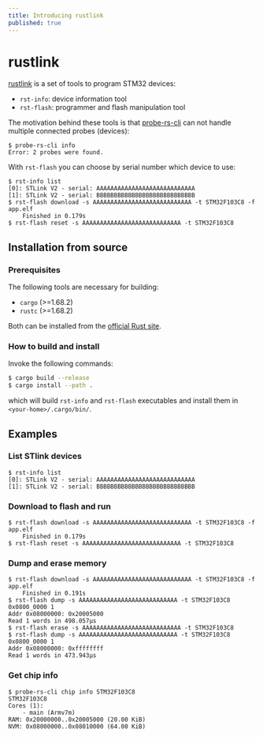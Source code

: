 ```yaml
---
title: Introducing rustlink
published: true
---
```


# rustlink

[rustlink](https://github.com/gemesa/rustlink) is a set of tools to program STM32 devices:
- `rst-info`: device information tool
- `rst-flash`: programmer and flash manipulation tool

The motivation behind these tools is that [probe-rs-cli](https://crates.io/crates/probe-rs-cli) can not handle multiple connected probes (devices):

```
$ probe-rs-cli info
Error: 2 probes were found.
```

With `rst-flash` you can choose by serial number which device to use:

```
$ rst-info list
[0]: STLink V2 - serial: AAAAAAAAAAAAAAAAAAAAAAAAAAAA
[1]: STLink V2 - serial: BBBBBBBBBBBBBBBBBBBBBBBBBBBB
$ rst-flash download -s AAAAAAAAAAAAAAAAAAAAAAAAAAAA -t STM32F103C8 -f app.elf
    Finished in 0.179s
$ rst-flash reset -s AAAAAAAAAAAAAAAAAAAAAAAAAAAA -t STM32F103C8
```

## Installation from source

### Prerequisites

The following tools are necessary for building:

- `cargo` (>=1.68.2)
- `rustc` (>=1.68.2)

Both can be installed from the [official Rust site](https://www.rust-lang.org/tools/install).

### How to build and install

Invoke the following commands:

```bash
$ cargo build --release
$ cargo install --path .
```

which will build `rst-info` and `rst-flash` executables and install them in `<your-home>/.cargo/bin/`.

## Examples

### List STlink devices

```
$ rst-info list
[0]: STLink V2 - serial: AAAAAAAAAAAAAAAAAAAAAAAAAAAA
[1]: STLink V2 - serial: BBBBBBBBBBBBBBBBBBBBBBBBBBBB
```

### Download to flash and run

```
$ rst-flash download -s AAAAAAAAAAAAAAAAAAAAAAAAAAAA -t STM32F103C8 -f app.elf
    Finished in 0.179s
$ rst-flash reset -s AAAAAAAAAAAAAAAAAAAAAAAAAAAA -t STM32F103C8
```

### Dump and erase memory

```
$ rst-flash download -s AAAAAAAAAAAAAAAAAAAAAAAAAAAA -t STM32F103C8 -f app.elf 
    Finished in 0.191s
$ rst-flash dump -s AAAAAAAAAAAAAAAAAAAAAAAAAAAA -t STM32F103C8 0x0800_0000 1                   
Addr 0x08000000: 0x20005000
Read 1 words in 498.057µs
$ rst-flash erase -s AAAAAAAAAAAAAAAAAAAAAAAAAAAA -t STM32F103C8
$ rst-flash dump -s AAAAAAAAAAAAAAAAAAAAAAAAAAAA -t STM32F103C8 0x0800_0000 1
Addr 0x08000000: 0xffffffff
Read 1 words in 473.943µs
```

### Get chip info

```
$ probe-rs-cli chip info STM32F103C8
STM32F103C8
Cores (1):
    - main (Armv7m)
RAM: 0x20000000..0x20005000 (20.00 KiB)
NVM: 0x08000000..0x08010000 (64.00 KiB)
```
